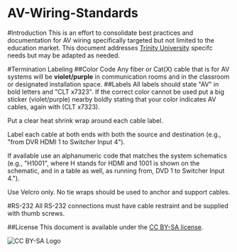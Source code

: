 AV-Wiring-Standards
===================

#Introduction
This is an effort to consolidate best practices and documentation for AV wiring specifically targeted but not limited to the education market. This document addresses [Trinity University](http://trinity.edu) specifc needs but may be adapted as needed.

#Termination Labeling
##Color Code
Any fiber or Cat(X) cable that is for AV systems will be **violet/purple** in communication rooms and in the classroom or designated installation space.
##Labels
All labels should state "AV" in bold letters and "CLT x7323".  If the correct color cannot be used put a big sticker (violet/purple) nearby boldly stating that your color indicates AV cables, again with (CLT x7323). 

Put a clear heat shrink wrap around each cable label.

Label each cable at both ends with both the source and destination (e.g., "from DVR HDMI 1 to Switcher Input 4").

If available use an alphanumeric code that matches the system schematics (e.g., "H1001", where H stands for HDMI and 1001 is shown on the schematic, and in a table as well, as running from, DVD 1 to Switcher Input 4."). 

Use Velcro only. No tie wraps should be used to anchor and support cables. 

#RS-232
All RS-232 connections must have cable restraint and be supplied with thumb screws.

##License
This document is available under the [CC BY-SA license](http://creativecommons.org/licenses/by-sa/3.0/). 

![CC BY-SA Logo](http://mirrors.creativecommons.org/presskit/buttons/80x15/png/by-sa.png)
